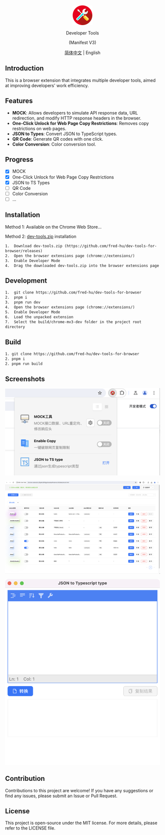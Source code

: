 <p align="center">
  <img alt="Dev-Tools" src="https://github.com/fred-hu/dev-tools-for-browser/raw/main/assets/icon.png" width="64"/>
</p>
<p align="center">Developer Tools</p>
<p align="center">(Manifest V3)</p>

<p align="center">
  <a href="../README.md">简体中文</a> | English
</p>

## Introduction
This is a browser extension that integrates multiple developer tools, aimed at improving developers' work efficiency.

## Features
- **MOCK**: Allows developers to simulate API response data, URL redirection, and modify HTTP response headers in the browser.
- **One-Click Unlock for Web Page Copy Restrictions**: Removes copy restrictions on web pages.
- **JSON to Types**: Convert JSON to TypeScript types.
- **QR Code**: Generate QR codes with one click.
- **Color Conversion**: Color conversion tool.

## Progress
- [x] MOCK
- [x] One-Click Unlock for Web Page Copy Restrictions
- [x] JSON to TS Types
- [ ] QR Code
- [ ] Color Conversion
- [ ] ...

## Installation
Method 1: Available on the Chrome Web Store...

Method 2: [dev-tools.zip](https://github.com/fred-hu/dev-tools-for-browser/releases) installation
```
1.	Download dev-tools.zip (https://github.com/fred-hu/dev-tools-for-browser/releases)
2.	Open the browser extensions page (chrome://extensions/)
3.	Enable Developer Mode
4.	Drag the downloaded dev-tools.zip into the browser extensions page
```

## Development
```
1.	git clone https://github.com/fred-hu/dev-tools-for-browser
2.	pnpm i
3.	pnpm run dev
4.	Open the browser extensions page (chrome://extensions/)
5.	Enable Developer Mode
6.	Load the unpacked extension
7.	Select the build/chrome-mv3-dev folder in the project root directory
```

## Build
```
1. git clone https://github.com/fred-hu/dev-tools-for-browser
2. pnpm i
2. pnpm run build
```

## Screenshots
<p align="center">
  <img src="https://github.com/fred-hu/dev-tools-for-browser/raw/main/assets/demo/panel.png" width="600"/>
</p>
<p align="center">
  <img src="https://github.com/fred-hu/dev-tools-for-browser/raw/main/assets/demo/mock.png" width="600"/>
</p>
<p align="center">
  <img src="https://github.com/fred-hu/dev-tools-for-browser/raw/main/assets/demo/jsontots.png" width="600"/>
</p>

## Contribution
Contributions to this project are welcome! If you have any suggestions or find any issues, please submit an Issue or Pull Request.

## License
This project is open-source under the MIT license. For more details, please refer to the LICENSE file.
